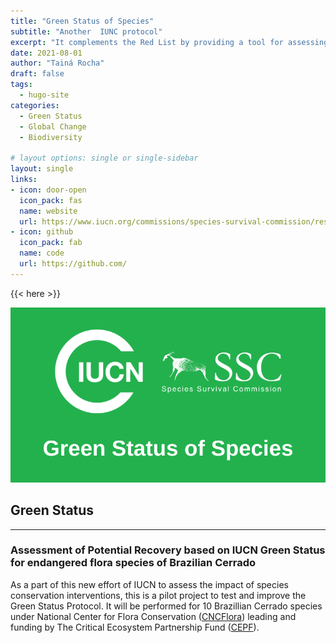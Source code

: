 ```yaml
---
title: "Green Status of Species"
subtitle: "Another  IUNC protocol"
excerpt: "It complements the Red List by providing a tool for assessing the recovery of species’ populations and measuring their conservation success. In 2020, Green Status of Species assessments became an optional part of Red List assessments."
date: 2021-08-01
author: "Tainá Rocha"
draft: false
tags:
  - hugo-site
categories:
  - Green Status
  - Global Change
  - Biodiversity
  
# layout options: single or single-sidebar
layout: single
links:
- icon: door-open
  icon_pack: fas
  name: website
  url: https://www.iucn.org/commissions/species-survival-commission/resources/iucn-green-status-species
- icon: github
  icon_pack: fab
  name: code
  url: https://github.com/
---
```


{{< here >}}

![Tachyons Logo Script](tachyons-logo-script.png)

## Green Status

---

### Assessment of Potential Recovery based on IUCN Green Status for endangered flora species of Brazilian Cerrado 

As a part of this new effort of IUCN to assess the impact of species conservation interventions, this is a pilot project to test and improve the Green Status Protocol. It will be performed for 10 Brazillian Cerrado species under National Center for Flora Conservation ([CNCFlora](http://cncflora.jbrj.gov.br/portal)) leading and funding by The Critical Ecosystem Partnership Fund ([CEPF](https://www.cepf.net/)).
